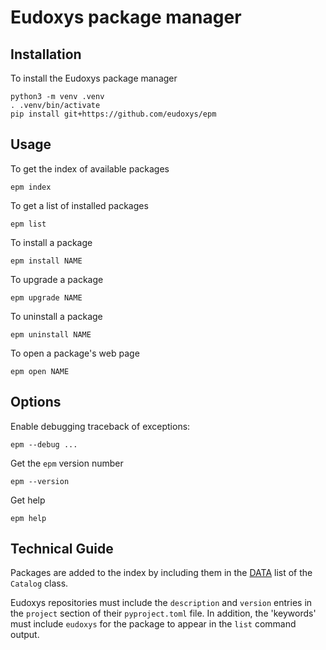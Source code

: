 # Eudoxys package manager

## Installation

To install the Eudoxys package manager

    python3 -m venv .venv
    . .venv/bin/activate
    pip install git+https://github.com/eudoxys/epm

## Usage

To get the index of available packages

    epm index

To get a list of installed packages

    epm list

To install a package

    epm install NAME

To upgrade a package

    epm upgrade NAME

To uninstall a package

    epm uninstall NAME

To open a package's web page

    epm open NAME

## Options

Enable debugging traceback of exceptions:

    epm --debug ...

Get the `epm` version number

    epm --version

Get help

    epm help

## Technical Guide

Packages are added to the index by including them in the [DATA](https://github.com/eudoxys/epm/blob/143eaf75be8cca8609da5d28ee9fc92e874435d1/epm/catalog.py#L12) list of the `Catalog` class.

Eudoxys repositories must include the `description` and `version` entries in the `project` section of their `pyproject.toml` file. In addition, the 'keywords' must include `eudoxys` for the package to appear in the `list` command output.

